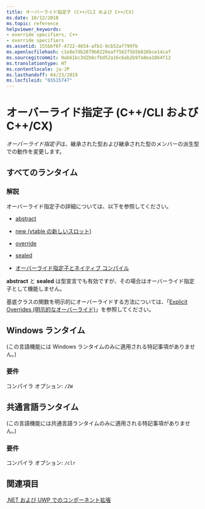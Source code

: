 ```yaml
---
title: オーバーライド指定子 (C++/CLI および C++/CX)
ms.date: 10/12/2018
ms.topic: reference
helpviewer_keywords:
- override specifiers, C++
- override specifiers
ms.assetid: 155bbf6f-4722-4654-afb1-9cb52af799fb
ms.openlocfilehash: c1e8e7db2879b0226eaff562f5b5b826bce14caf
ms.sourcegitcommit: 0ab61bc3d2b6cfbd52a16c6ab2b97a8ea1864f12
ms.translationtype: HT
ms.contentlocale: ja-JP
ms.lasthandoff: 04/23/2019
ms.locfileid: "65515747"
---
```

# <a name="override-specifiers--ccli-and-ccx"></a>オーバーライド指定子 (C++/CLI および C++/CX)

*オーバーライド指定子*は、継承された型および継承された型のメンバーの派生型での動作を変更します。

## <a name="all-runtimes"></a>すべてのランタイム

### <a name="remarks"></a>解説

オーバーライド指定子の詳細については、以下を参照してください。

- [abstract](abstract-cpp-component-extensions.md)

- [new (vtable の新しいスロット)](new-new-slot-in-vtable-cpp-component-extensions.md)

- [override](override-cpp-component-extensions.md)

- [sealed](sealed-cpp-component-extensions.md)

- [オーバーライド指定子とネイティブ コンパイル](../dotnet/how-to-declare-override-specifiers-in-native-compilations-cpp-cli.md)

**abstract** と **sealed** は型宣言でも有効ですが、その場合はオーバーライド指定子として機能しません。

基底クラスの関数を明示的にオーバーライドする方法については、「[Explicit Overrides (明示的なオーバーライド)](explicit-overrides-cpp-component-extensions.md)」を参照してください。

## <a name="windows-runtime"></a>Windows ランタイム

(この言語機能には Windows ランタイムのみに適用される特記事項がありません。)

### <a name="requirements"></a>要件

コンパイラ オプション: `/ZW`

## <a name="common-language-runtime"></a>共通言語ランタイム

(この言語機能には共通言語ランタイムのみに適用される特記事項がありません。)

### <a name="requirements"></a>要件

コンパイラ オプション: `/clr`

## <a name="see-also"></a>関連項目

[.NET および UWP でのコンポーネント拡張](component-extensions-for-runtime-platforms.md)